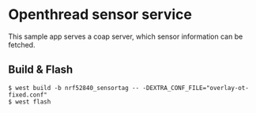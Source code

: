 # Openthread sensor service

This sample app serves a coap server, which sensor information can be fetched.

## Build & Flash

```
$ west build -b nrf52840_sensortag -- -DEXTRA_CONF_FILE="overlay-ot-fixed.conf"
$ west flash
```

